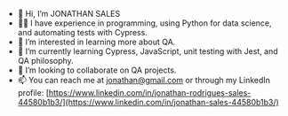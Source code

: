 - 👋 Hi, I’m JONATHAN SALES
- 👨‍💻 I have experience in programming, using Python for data science, and automating tests with Cypress.
- 👀 I’m interested in learning more about QA.
- 🌱 I’m currently learning Cypress, JavaScript, unit testing with Jest, and QA philosophy.
- 💞️ I’m looking to collaborate on QA projects.
- 📫 You can reach me at jonathan@gmail.com or through my LinkedIn profile: [https://www.linkedin.com/in/jonathan-rodrigues-sales-44580b1b3/](https://www.linkedin.com/in/jonathan-sales-44580b1b3/)

<!---
jonathanrsbr/jonathanrsbr is a ✨ special ✨ repository because its `README.md` (this file) appears on your GitHub profile.
You can click the Preview link to take a look at your changes.
--->
